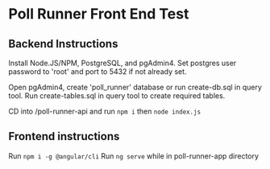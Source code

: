# Poll Runner Front End Test

## Backend Instructions

Install Node.JS/NPM, PostgreSQL, and pgAdmin4.
Set postgres user password to 'root' and port to 5432 if not already set.

Open pgAdmin4, create 'poll_runner' database or run create-db.sql in query tool.
Run create-tables.sql in query tool to create required tables.

CD into /poll-runner-api and run `npm i` then `node index.js`

## Frontend instructions

Run `npm i -g @angular/cli`
Run `ng serve` while in poll-runner-app directory
